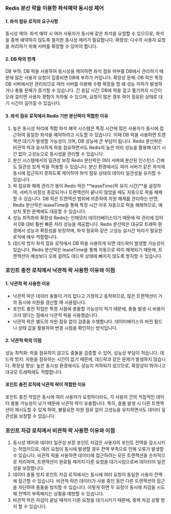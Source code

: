 ### Redis 분산 락을 이용한 좌석예약 동시성 제어
#### 1. 좌석 점유 로직의 요구사항
   동시성 제어: 좌석 예약 시 여러 사용자가 동시에 같은 좌석을 요청할 수 있으므로, 좌석을 중복 예약하지 않도록 철저한 동시성 제어가 필요합니다.
   확장성: 다수의 사용자 요청을 처리하기 위해 서버를 확장할 수 있어야 합니다.
#### 2. DB 락의 한계
   DB 부하: DB 락을 사용하여 동시성을 제어하면 좌석 점유 여부를 DB에서 관리하기 때문에 많은 사용자 요청이 집중되면 DB에 부하가 커집니다.
   확장성 문제: DB 락은 특정 DB 서버에서만 관리되므로 여러 서버를 이용해 수평 확장을 할 때 성능 저하가 발생하거나 충돌 문제가 증가할 수 있습니다.
   긴 응답 시간: DB에 락을 걸고 풀기까지 시간이 오래 걸리면 사용자 경험이 저하될 수 있으며, 요청이 많은 경우 락이 점유된 상태로 대기 시간이 길어질 수 있습니다.
#### 3. 좌석 점유 로직에서 Redis 기반 분산락이 적합한 이유
1. 높은 동시성 처리에 적합
   좌석 예약 시스템은 특정 시간에 많은 사용자가 동시에 접근하여 동일한 좌석을 예약하려고 시도할 수 있습니다.
   이때 DB 락을 사용하면 트랜잭션 대기가 발생할 가능성이 크며, DB 성능에 큰 부담이 됩니다.
   Redis 분산락은 비관적 락과 유사하게 락을 점유하면서도 Redis의 높은 처리 성능을 활용해 대기 시간 없이 고성능으로 동시성을 관리할 수 있습니다.
2. 분산 시스템에서의 일관성 보장
   Redis 분산락은 여러 서버에 분산된 인스턴스 간에도 일관성 있게 락을 적용할 수 있습니다.
   분산 환경에서도 여러 서버가 같은 좌석에 동시에 접근하지 못하도록 제어하여 좌석 점유 상태의 데이터 일관성을 유지할 수 있습니다.
3. 락 점유와 해제 관리가 용이
   Redis 락은 **leaseTime(락 유지 시간)**을 설정하여, 서버가 비정상 종료되거나 트랜잭션이 끝나지 않았을 때도 자동으로 락을 해제할 수 있습니다.
   DB 락은 트랜잭션 범위에 의존하여 자원 해제를 관리하는 반면, Redis 분산락은 leaseTime을 통해 특정 시간 이후 자동으로 락을 해제하므로, 예상치 못한 문제에도 대응할 수 있습니다.
4. 성능 최적화와 확장성
   Redis는 인메모리 데이터베이스이기 때문에 락 관리에 있어서 DB 대비 훨씬 빠른 처리 성능을 제공합니다.
   Redis 분산락은 대규모 트래픽 환경에서 성능과 확장성을 보장하며, 좌석 점유와 같은 고성능 실시간 처리가 필요한 로직에 매우 적합합니다.
5. 데드락 방지
   좌석 점유 로직에서 DB 락을 사용하게 되면 데드락이 발생할 가능성이 있습니다.
   Redis 분산락은 leaseTime을 통해 자동으로 락이 해제되기 때문에, 트랜잭션이 예상보다 오래 걸려도 데드락 상태에 빠지지 않도록 방지할 수 있습니다.
   
### 포인트 충전 로직에서 낙관적 락 사용한 이유와 이점
#### 1. 낙관적 락 사용한 이유
- 낙관적 락은 데이터 충돌이 거의 없다고 가정하고 동작하므로, 많은 트랜잭션이 거의 동시에 자원을 갱신할 때 사용됩니다.
- 포인트 충전 작업은 특정 시점에 충돌할 가능성이 적기 때문에, 충돌 발생 시 비용이 크지 않다는 점에서 낙관적 락을 사용했습니다.
- 낙관적 락은 별도의 자원 점유 없이 검증을 수행합니다. 데이터베이스의 버전 필드나 상태 값을 활용하여 변경 시점을 확인하는 방식입니다.

#### 2. 낙관적 락의 이점
성능 최적화: 락을 점유하지 않고도 충돌을 검증할 수 있어, 성능상 부담이 적습니다.
데드락 방지: 자원을 점유하는 시간이 없기 때문에, 데드락과 같은 문제가 발생하지 않습니다.
확장성 향상: 높은 동시성 환경에서도 성능이 저하되지 않으므로, 확장성이 뛰어나고 대규모 트래픽에도 적합합니다.

#### 포인트 충전 로직에 낙관적 락이 적합한 이유
포인트 충전 작업은 동시에 여러 사용자가 요청하더라도, 각 사용자 간의 직접적인 데이터 충돌 가능성이 낮기 때문에 낙관적 락이 유용합니다. 특히, 충돌 발생 시 다른 트랜잭션이 재시도할 수 있게 하여, 불필요한 자원 점유 없이 고성능을 유지하면서도 데이터 일관성을 보장할 수 있습니다.

### 포인트 차감 로직에서 비관적 락 사용한 이유와 이점
1. 동시성 제어와 데이터 일관성 보장
   포인트 차감은 사용자의 포인트 잔액을 감소시키는 작업이므로, 여러 요청이 동시에 발생할 경우 잔액 부족으로 인해 오류가 발생할 수 있습니다.
   비관적 락을 사용하면 데이터에 접근하려는 모든 트랜잭션을 순차적으로 처리하여, 트랜잭션이 완료될 때까지 다른 요청을 대기시킴으로써 데이터의 일관성을 보장합니다.
2. 데이터 충돌 방지
   포인트 차감 로직에서는 동시에 여러 요청이 동일한 사용자 잔액에 접근할 수 있습니다. 비관적 락은 데이터가 사용 중인 동안 다른 트랜잭션의 접근을 차단하여 충돌을 방지할 수 있습니다.
   이렇게 하면 두 요청이 동시에 차감을 시도해 잔액이 부족해지는 상황을 예방할 수 있습니다.
3. 비관적 락은 차감이 끝날 때까지 다른 요청을 대기시키기 때문에, 중복 차감 상황 방지 할 수 있습니다.